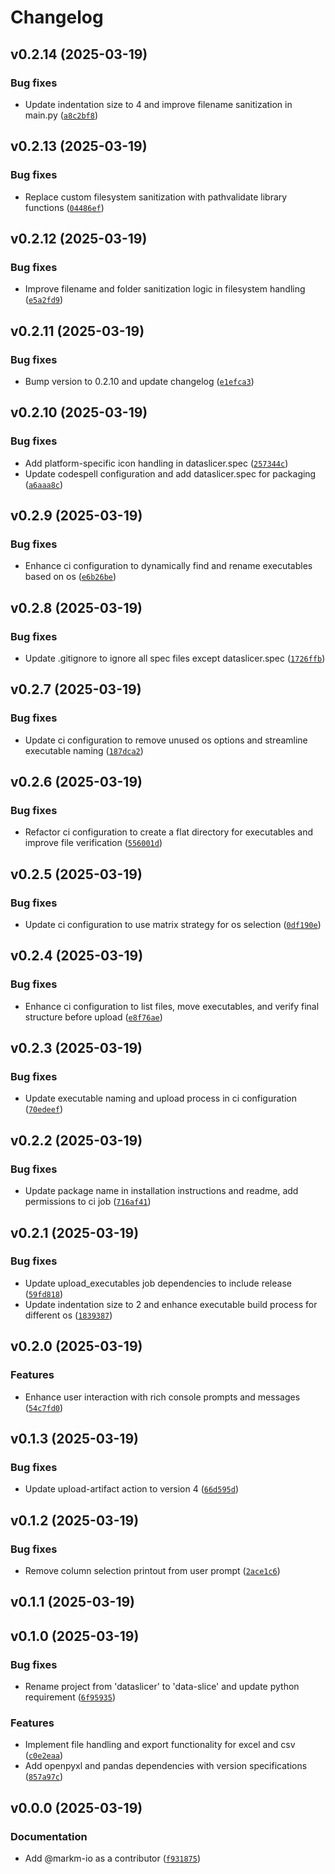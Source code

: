 # Changelog

## v0.2.14 (2025-03-19)

### Bug fixes

- Update indentation size to 4 and improve filename sanitization in main.py ([`a8c2bf8`](https://github.com/markm-io/dataslicer/commit/a8c2bf896040cd61b849a219d6cd60bc82aeb20d))

## v0.2.13 (2025-03-19)

### Bug fixes

- Replace custom filesystem sanitization with pathvalidate library functions ([`04486ef`](https://github.com/markm-io/dataslicer/commit/04486ef7eedcb97b4358d138ae01e570a2c80c9c))

## v0.2.12 (2025-03-19)

### Bug fixes

- Improve filename and folder sanitization logic in filesystem handling ([`e5a2fd9`](https://github.com/markm-io/dataslicer/commit/e5a2fd922a2441a54bfe500abcf5c2b947dc9d55))

## v0.2.11 (2025-03-19)

### Bug fixes

- Bump version to 0.2.10 and update changelog ([`e1efca3`](https://github.com/markm-io/dataslicer/commit/e1efca382072fbbea0a2908ec1b9b5c3ecba4b4b))

## v0.2.10 (2025-03-19)

### Bug fixes

- Add platform-specific icon handling in dataslicer.spec ([`257344c`](https://github.com/markm-io/dataslicer/commit/257344c5f51e6c6e3ae997b39c3cc173258baa9c))
- Update codespell configuration and add dataslicer.spec for packaging ([`a6aaa8c`](https://github.com/markm-io/dataslicer/commit/a6aaa8cf3b032b8081671d9136f0f2bf67c984ac))

## v0.2.9 (2025-03-19)

### Bug fixes

- Enhance ci configuration to dynamically find and rename executables based on os ([`e6b26be`](https://github.com/markm-io/dataslicer/commit/e6b26be7af51f48fb7a19d5be13bb5d3f4a5b60f))

## v0.2.8 (2025-03-19)

### Bug fixes

- Update .gitignore to ignore all spec files except dataslicer.spec ([`1726ffb`](https://github.com/markm-io/dataslicer/commit/1726ffbcc80e6f6837acbf85741b7db6f6cbd02b))

## v0.2.7 (2025-03-19)

### Bug fixes

- Update ci configuration to remove unused os options and streamline executable naming ([`187dca2`](https://github.com/markm-io/dataslicer/commit/187dca2a35a728612bb6ecc99f0cb2687fc7a72d))

## v0.2.6 (2025-03-19)

### Bug fixes

- Refactor ci configuration to create a flat directory for executables and improve file verification ([`556001d`](https://github.com/markm-io/dataslicer/commit/556001d8042606d760524805dd1bd2bef47cf843))

## v0.2.5 (2025-03-19)

### Bug fixes

- Update ci configuration to use matrix strategy for os selection ([`0df190e`](https://github.com/markm-io/dataslicer/commit/0df190e030e7ad10042e9c740b027cd15bcc60f0))

## v0.2.4 (2025-03-19)

### Bug fixes

- Enhance ci configuration to list files, move executables, and verify final structure before upload ([`e8f76ae`](https://github.com/markm-io/dataslicer/commit/e8f76ae17d61e6871a3a87f5a30e1d4f9eaf2b6f))

## v0.2.3 (2025-03-19)

### Bug fixes

- Update executable naming and upload process in ci configuration ([`70edeef`](https://github.com/markm-io/dataslicer/commit/70edeef6034d98f0dea4c82ed4ff06f1e5f2d4fa))

## v0.2.2 (2025-03-19)

### Bug fixes

- Update package name in installation instructions and readme, add permissions to ci job ([`716af41`](https://github.com/markm-io/dataslicer/commit/716af415f148ea90e4c489ca672440bfd8ad5c87))

## v0.2.1 (2025-03-19)

### Bug fixes

- Update upload_executables job dependencies to include release ([`59fd818`](https://github.com/markm-io/dataslicer/commit/59fd8184e7ace6d69bd95503c25fd0765d6b6cd5))
- Update indentation size to 2 and enhance executable build process for different os ([`1839387`](https://github.com/markm-io/dataslicer/commit/18393872272e4f914cab1d909375edae173293ab))

## v0.2.0 (2025-03-19)

### Features

- Enhance user interaction with rich console prompts and messages ([`54c7fd0`](https://github.com/markm-io/dataslicer/commit/54c7fd05c70008e128f3803713eaaa5004eea3c4))

## v0.1.3 (2025-03-19)

### Bug fixes

- Update upload-artifact action to version 4 ([`66d595d`](https://github.com/markm-io/dataslicer/commit/66d595d63da034d8b32adb4134bfd484435db571))

## v0.1.2 (2025-03-19)

### Bug fixes

- Remove column selection printout from user prompt ([`2ace1c6`](https://github.com/markm-io/dataslicer/commit/2ace1c638aa20ad3f534b585725aab72958ef5b4))

## v0.1.1 (2025-03-19)

## v0.1.0 (2025-03-19)

### Bug fixes

- Rename project from 'dataslicer' to 'data-slice' and update python requirement ([`6f95935`](https://github.com/markm-io/dataslicer/commit/6f959358450b835d5e217967377b68ccae9c0f5a))

### Features

- Implement file handling and export functionality for excel and csv ([`c0e2eaa`](https://github.com/markm-io/dataslicer/commit/c0e2eaac6bbaa2b8d99a298444db1b2a44d5581b))
- Add openpyxl and pandas dependencies with version specifications ([`857a97c`](https://github.com/markm-io/dataslicer/commit/857a97c6ea47115a177f7458d02f77df7a6525a5))

## v0.0.0 (2025-03-19)

### Documentation

- Add @markm-io as a contributor ([`f931875`](https://github.com/markm-io/dataslicer/commit/f931875349608e0570134fe3406ec6e31f579b2b))
